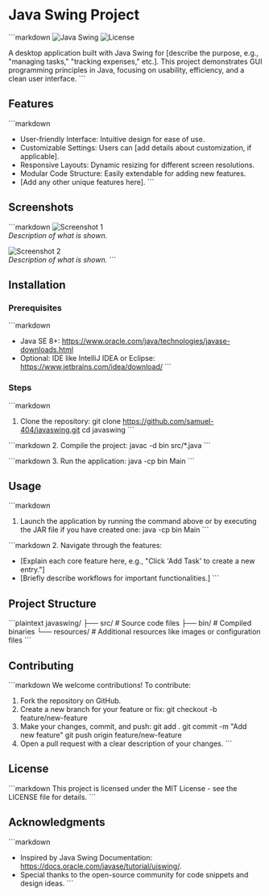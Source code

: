 # Java Swing Project

\```markdown
![Java Swing](https://img.shields.io/badge/Java-Swing-orange.svg) ![License](https://img.shields.io/github/license/samuel-404/javaswing)

A desktop application built with Java Swing for [describe the purpose, e.g., "managing tasks," "tracking expenses," etc.]. This project demonstrates GUI programming principles in Java, focusing on usability, efficiency, and a clean user interface.
\```

## Features

\```markdown
- User-friendly Interface: Intuitive design for ease of use.
- Customizable Settings: Users can [add details about customization, if applicable].
- Responsive Layouts: Dynamic resizing for different screen resolutions.
- Modular Code Structure: Easily extendable for adding new features.
- [Add any other unique features here].
\```

## Screenshots

\```markdown
![Screenshot 1](link-to-screenshot1)  
*Description of what is shown.*

![Screenshot 2](link-to-screenshot2)  
*Description of what is shown.*
\```

## Installation

### Prerequisites

\```markdown
- Java SE 8+: https://www.oracle.com/java/technologies/javase-downloads.html
- Optional: IDE like IntelliJ IDEA or Eclipse: https://www.jetbrains.com/idea/download/
\```

### Steps

\```markdown
1. Clone the repository:
   git clone https://github.com/samuel-404/javaswing.git
   cd javaswing
\```

\```markdown
2. Compile the project:
   javac -d bin src/*.java
\```

\```markdown
3. Run the application:
   java -cp bin Main
\```

## Usage

\```markdown
1. Launch the application by running the command above or by executing the JAR file if you have created one:
   java -cp bin Main
\```

\```markdown
2. Navigate through the features:
   - [Explain each core feature here, e.g., "Click 'Add Task' to create a new entry."]
   - [Briefly describe workflows for important functionalities.]
\```

## Project Structure

\```plaintext
javaswing/
├── src/                # Source code files
├── bin/                # Compiled binaries
└── resources/          # Additional resources like images or configuration files
\```

## Contributing

\```markdown
We welcome contributions! To contribute:
1. Fork the repository on GitHub.
2. Create a new branch for your feature or fix:
   git checkout -b feature/new-feature
3. Make your changes, commit, and push:
   git add .
   git commit -m "Add new feature"
   git push origin feature/new-feature
4. Open a pull request with a clear description of your changes.
\```

## License

\```markdown
This project is licensed under the MIT License - see the LICENSE file for details.
\```

## Acknowledgments

\```markdown
- Inspired by Java Swing Documentation: https://docs.oracle.com/javase/tutorial/uiswing/.
- Special thanks to the open-source community for code snippets and design ideas.
\```
